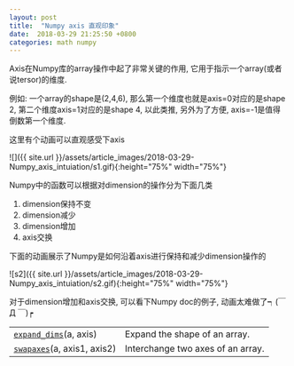 ```yaml
---
layout: post
title:  "Numpy axis 直观印象"
date:  2018-03-29 21:25:50 +0800
categories: math numpy
---
```


Axis在Numpy库的array操作中起了非常关键的作用, 它用于指示一个array(或者说tersor)的维度.

例如: 一个array的shape是(2,4,6), 那么第一个维度也就是axis=0对应的是shape 2, 第二个维度axis=1对应的是shape 4, 以此类推, 另外为了方便, axis=-1是值得倒数第一个维度.

这里有个动画可以直观感受下axis

![]({{ site.url }}/assets/article_images/2018-03-29-Numpy_axis_intuiation/s1.gif){:height="75%" width="75%"}

Numpy中的函数可以根据对dimension的操作分为下面几类
1. dimension保持不变
2. dimension减少
3. dimension增加
4. axis交换

下面的动画展示了Numpy是如何沿着axis进行保持和减少dimension操作的

![s2]({{ site.url }}/assets/article_images/2018-03-29-Numpy_axis_intuiation/s2.gif){:height="75%" width="75%"}

对于dimension增加和axis交换, 可以看下Numpy doc的例子, 动画太难做了┑(￣Д ￣)┍

|||
|:----------|:----------|
| [`expand_dims`](https://docs.scipy.org/doc/numpy-1.14.0/reference/generated/numpy.expand_dims.html#numpy.expand_dims "numpy.expand_dims")(a, axis) | Expand the shape of an array. |
| [`swapaxes`](https://docs.scipy.org/doc/numpy-1.14.0/reference/generated/numpy.swapaxes.html#numpy.swapaxes "numpy.swapaxes")(a, axis1, axis2) | Interchange two axes of an array. |
